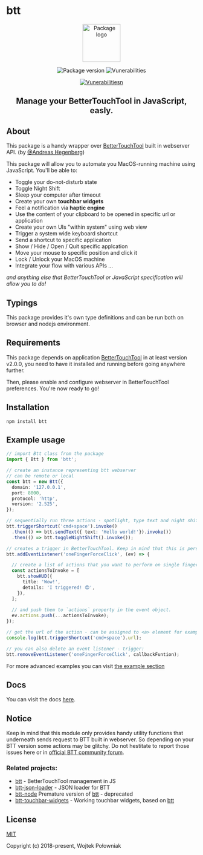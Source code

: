 # btt
<p align="center"><img width="100" src="https://user-images.githubusercontent.com/6313514/42529852-d9c76ab0-847f-11e8-8d8c-323d1d995b2d.png" alt="Package logo"></p>

<p align="center">
  <img src="https://badge.fury.io/js/btt.svg" alt="Package version">
  <img src="https://snyk.io/test/github/worie/btt/badge.svg" alt="Vunerabilities"></p>
<p align="center">
  <a href="https://nodei.co/npm/btt/">
  <img src="https://nodei.co/npm/btt.png?downloads=true&downloadRank=true" alt="Vunerabilitiesn"></a>
</p><p align="center"><h2 align="center">Manage your BetterTouchTool in JavaScript, easly.
</h2></p>

## About 
This package is a handy wrapper over [BetterTouchTool](https://folivora.ai/) built in webserver API. (by [@Andreas Hegenberg](https://github.com/fifafu))

This package will allow you to automate you MacOS-running machine using JavaScript. You'll be able to:

* Toggle your do-not-disturb state
* Toggle Night Shift
* Sleep your computer after timeout
* Create your own **touchbar widgets**
* Feel a notification via **haptic engine**
* Use the content of your clipboard to be opened in specific url or application
* Create your own UIs "within system" using web view 
* Trigger a system wide keyboard shortcut
* Send a shortcut to specific application
* Show / Hide / Open / Quit specific applcation
* Move your mouse to specific position and click it
* Lock / Unlock your MacOS machine
* Integrate your flow with various APIs ...

*and anything else that BetterTouchTool or JavaScript specification will allow you to do!*

## Typings

This package provides it's own type definitions and can be run both on browser and nodejs environment.

## Requirements

This package depends on application [BetterTouchTool](https://folivora.ai/) in at least version v2.0.0, you need to have it installed and running before going anywhere further.

Then, please enable and configure webserver in BetterTouchTool preferences. You're now ready to go!

## Installation

`npm install btt`

## Example usage

```ts
// import Btt class from the package
import { Btt } from 'btt';

// create an instance representing btt webserver
// can be remote or local
const btt = new Btt({
  domain: '127.0.0.1',
  port: 8000,
  protocol: 'http',
  version: '2.525',
});

// sequentially run three actions - spotlight, type text and night shift
btt.triggerShortcut('cmd+space').invoke()
  .then(() => btt.sendText({ text: 'Hello world!'}).invoke())
  .then(() => btt.toggleNightShift().invoke());

// creates a trigger in BetterTouchTool. Keep in mind that this is persistent until you manually delete it!
btt.addEventListener('oneFingerForceClick', (ev) => {

  // create a list of actions that you want to perform on single finger force click
  const actionsToInvoke = [
    btt.showHUD({
      title: 'Wow!',
      details: 'I triggered! 😍',
    }),
  ];
  
  // and push them to `actions` property in the event object.
  ev.actions.push(...actionsToInvoke);
});

// get the url of the action - can be assigned to <a> element for example, and once clicked - will perform given action
console.log(btt.triggerShortcut('cmd+space').url);

// you can also delete an event listener - trigger: 
btt.removeEventListener('oneFingerForceClick', callbackFuntion);

```

For more advanced examples you can visit [the example section](examples)

## Docs

You can visit the docs [here](https://worie.github.io/btt/).

## Notice

Keep in mind that this module only provides handy utility functions that underneath sends request to BTT built in webserver.
So depending on your BTT version some actions may be glitchy. Do not hestitate to report those issues here or in [official BTT community forum](https://community.folivora.ai/categories).

### Related projects:

* [btt](https://github.com/Worie/btt) - BetterTouchTool management in JS
* [btt-json-loader](https://github.com/Worie/btt-json-loader) - JSON loader for BTT
* [btt-node](https://github.com/Worie/btt-node) Premature version of [btt](https://github.com/Worie/btt) - deprecated
* [btt-touchbar-widgets](https://github.com/Worie/btt-touchbar-widgets) - Working touchbar widgets, based on [btt](https://github.com/Worie/btt)

## License

[MIT](http://opensource.org/licenses/MIT)

Copyright (c) 2018-present, Wojtek Połowniak